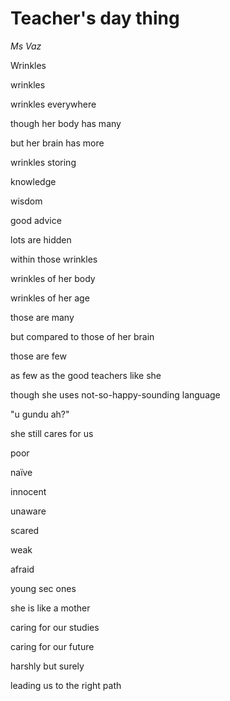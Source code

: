 # Teacher's day thing
*Ms Vaz*


Wrinkles

wrinkles

wrinkles everywhere

though her body has many

but her brain has more

wrinkles storing

knowledge

wisdom

good advice

lots are hidden

within those wrinkles


wrinkles of her body

wrinkles of her age

those are many

but compared to those of her brain

those are few

as few as the good teachers like she



though she uses not-so-happy-sounding language

"u gundu ah?"

she still cares for us

poor 

naïve

innocent

unaware

scared

weak

afraid

young sec ones

she is like a mother

caring for our studies

caring for our future

harshly but surely

leading us to the right path
